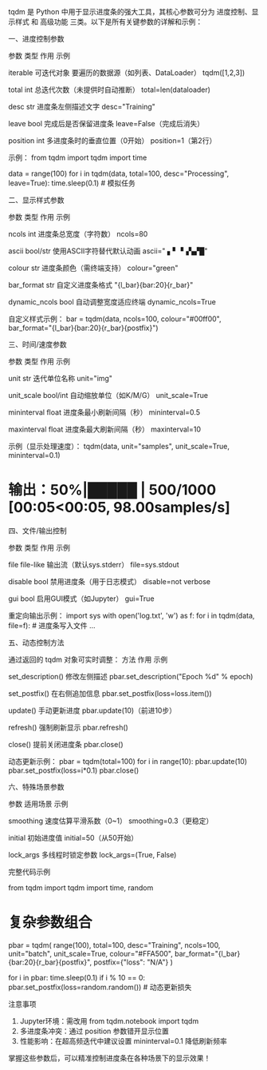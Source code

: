 tqdm 是 Python 中用于显示进度条的强大工具，其核心参数可分为 进度控制、显示样式 和 高级功能 三类。以下是所有关键参数的详解和示例：

一、进度控制参数

参数 类型 作用 示例

iterable 可迭代对象 要遍历的数据源（如列表、DataLoader） tqdm([1,2,3])

total int 总迭代次数（未提供时自动推断） total=len(dataloader)

desc str 进度条左侧描述文字 desc="Training"

leave bool 完成后是否保留进度条 leave=False（完成后消失）

position int 多进度条时的垂直位置（0开始） position=1（第2行）

示例：
from tqdm import tqdm
import time

data = range(100)
for i in tqdm(data, total=100, desc="Processing", leave=True):
    time.sleep(0.1)  # 模拟任务


二、显示样式参数

参数 类型 作用 示例

ncols int 进度条总宽度（字符数） ncols=80

ascii bool/str 使用ASCII字符替代默认动画 ascii=" ▖▘▝▗▚▞█"

colour str 进度条颜色（需终端支持） colour="green"

bar_format str 自定义进度条格式 "{l_bar}{bar:20}{r_bar}"

dynamic_ncols bool 自动调整宽度适应终端 dynamic_ncols=True

自定义样式示例：
bar = tqdm(data, ncols=100, colour="#00ff00", 
           bar_format="{l_bar}{bar:20}{r_bar}{postfix}")


三、时间/速度参数

参数 类型 作用 示例

unit str 迭代单位名称 unit="img"

unit_scale bool/int 自动缩放单位（如K/M/G） unit_scale=True

mininterval float 进度条最小刷新间隔（秒） mininterval=0.5

maxinterval float 进度条最大刷新间隔（秒） maxinterval=10

示例（显示处理速度）：
tqdm(data, unit="samples", unit_scale=True, mininterval=0.1)
# 输出：50%|█████     | 500/1000 [00:05<00:05, 98.00samples/s]


四、文件/输出控制

参数 类型 作用 示例

file file-like 输出流（默认sys.stderr） file=sys.stdout

disable bool 禁用进度条（用于日志模式） disable=not verbose

gui bool 启用GUI模式（如Jupyter） gui=True

重定向输出示例：
import sys
with open('log.txt', 'w') as f:
    for i in tqdm(data, file=f):  # 进度条写入文件
        ...


五、动态控制方法

通过返回的 tqdm 对象可实时调整：
方法 作用 示例

set_description() 修改左侧描述 pbar.set_description("Epoch %d" % epoch)

set_postfix() 在右侧追加信息 pbar.set_postfix(loss=loss.item())

update() 手动更新进度 pbar.update(10)（前进10步）

refresh() 强制刷新显示 pbar.refresh()

close() 提前关闭进度条 pbar.close()

动态更新示例：
pbar = tqdm(total=100)
for i in range(10):
    pbar.update(10)
    pbar.set_postfix(loss=i*0.1)
pbar.close()


六、特殊场景参数

参数 适用场景 示例

smoothing 速度估算平滑系数（0~1） smoothing=0.3（更稳定）

initial 初始进度值 initial=50（从50开始）

lock_args 多线程时锁定参数 lock_args=(True, False)

完整代码示例

from tqdm import tqdm
import time, random

# 复杂参数组合
pbar = tqdm(
    range(100),
    total=100,
    desc="Training",
    ncols=100,
    unit="batch",
    unit_scale=True,
    colour="#FFA500",
    bar_format="{l_bar}{bar:20}{r_bar}{postfix}",
    postfix={"loss": "N/A"}
)

for i in pbar:
    time.sleep(0.1)
    if i % 10 == 0:
        pbar.set_postfix(loss=random.random())  # 动态更新损失


注意事项

1. Jupyter环境：需改用 from tqdm.notebook import tqdm
2. 多进度条冲突：通过 position 参数错开显示位置
3. 性能影响：在超高频迭代中建议设置 mininterval=0.1 降低刷新频率

掌握这些参数后，可以精准控制进度条在各种场景下的显示效果！
